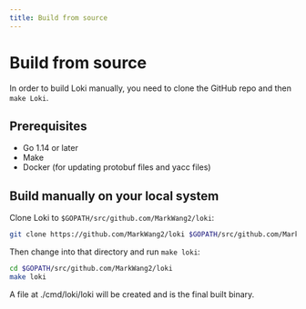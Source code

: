 ```yaml
---
title: Build from source
---
```

# Build from source

In order to build Loki manually, you need to clone the GitHub repo and then `make Loki`.

## Prerequisites

- Go 1.14 or later
- Make
- Docker (for updating protobuf files and yacc files)

## Build manually on your local system

Clone Loki to `$GOPATH/src/github.com/MarkWang2/loki`:

```bash
git clone https://github.com/MarkWang2/loki $GOPATH/src/github.com/MarkWang2/loki
```

Then change into that directory and run `make loki`:

```bash
cd $GOPATH/src/github.com/MarkWang2/loki
make loki
```

A file at ./cmd/loki/loki will be created and is the final built binary.
